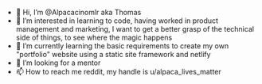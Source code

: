 - 👋 Hi, I’m @Alpacacinomlr aka Thomas
- 👀 I’m interested in learning to code, having worked in product management and marketing, I want to get a better grasp of the technical side of things, to see where the magic happens
- 🌱 I’m currently learning the basic requirements to create my own "portfolio" website using a static site framework and netlify
- 💞️ I’m looking for a mentor
- 📫 How to reach me reddit, my handle is u/alpaca_lives_matter

<!---
Alpacacinomlr/Alpacacinomlr is a ✨ special ✨ repository because its `README.md` (this file) appears on your GitHub profile.
You can click the Preview link to take a look at your changes.
--->
